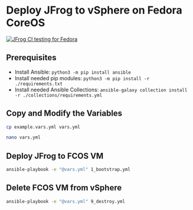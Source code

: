 # Deploy JFrog to vSphere on Fedora CoreOS

[![JFrog CI testing for Fedora](https://github.com/tosin2013/ansible-jfrog-vsphere/actions/workflows/jfrog-ci-test.yml/badge.svg)](https://github.com/tosin2013/ansible-jfrog-vsphere/actions/workflows/jfrog-ci-test.yml)

## Prerequisites

- Install Ansible: `python3 -m pip install ansible`
- Install needed pip modules: `python3 -m pip install -r ./requirements.txt`
- Install needed Ansible Collections: `ansible-galaxy collection install -r ./collections/requirements.yml`

## Copy and Modify the Variables

```bash
cp example.vars.yml vars.yml

nano vars.yml
```

## Deploy JFrog to FCOS VM

```bash
ansible-playbook -e "@vars.yml" 1_bootstrap.yml
```

## Delete FCOS VM from vSphere

```bash
ansible-playbook -e "@vars.yml" 9_destroy.yml
```